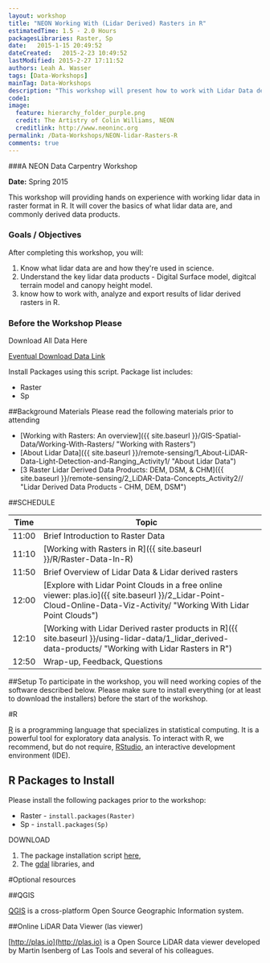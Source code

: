 ```yaml
---
layout: workshop
title: "NEON Working With (Lidar Derived) Rasters in R"
estimatedTime: 1.5 - 2.0 Hours
packagesLibraries: Raster, Sp
date:   2015-1-15 20:49:52
dateCreated:   2015-2-23 10:49:52
lastModified: 2015-2-27 17:11:52
authors: Leah A. Wasser
tags: [Data-Workshops]
mainTag: Data-Workshops
description: "This workshop will present how to work with Lidar Data derived rasters in R. Learn how to import rasters into R. Learn associated key metadata attributed needed to work with raster formats. Analyzing the data performing basic raster math  to create a canopy height model. Export raster results as a (spatially located) geotiff."
code1: 
image:
  feature: hierarchy_folder_purple.png
  credit: The Artistry of Colin Williams, NEON
  creditlink: http://www.neoninc.org
permalink: /Data-Workshops/NEON-lidar-Rasters-R
comments: true 
---
```


###A NEON Data Carpentry Workshop

**Date:** Spring 2015

This workshop will providing hands on experience with working lidar data in raster format in R. It will cover the basics of what lidar data are, and commonly derived data products.

<div id="objectives">

<h3>Goals / Objectives</h3>
After completing this workshop, you will:
<ol>
<li>Know what lidar data are and how they're used in science.</li>
<li>Understand the key lidar data products - Digital Surface model, digitcal terrain model and canopy height model. </li>
<li>know how to work with, analyze and export results of lidar derived rasters in R.</li>
</ol>

<h3>Before the Workshop Please</h3>
<p>Download All Data Here</p>

<a href="##" class="btn btn-success"> Eventual Download Data Link</a>

<p>Install Packages using this script. Package list includes:</p>
<ul>
<li>Raster</li>
<li>Sp </li>
</ul>

</div>

##Background Materials
Please read the following  materials prior to attending

* [Working with Rasters: An overview]({{ site.baseurl }}/GIS-Spatial-Data/Working-With-Rasters/ "Working with Rasters")
* [About Lidar Data]({{ site.baseurl }}/remote-sensing/1_About-LiDAR-Data-Light-Detection-and-Ranging_Activity1/ "About Lidar Data")
* [3 Raster Lidar Derived Data Products: DEM, DSM, & CHM]({{ site.baseurl }}/remote-sensing/2_LiDAR-Data-Concepts_Activity2// "Lidar Derived Data Products - CHM, DEM, DSM") 



##SCHEDULE


| Time      | Topic         | 		   | 
|-----------|---------------|------------|
| 11:00     | Brief Introduction to Raster Data |          |
| 11:10     | [Working with Rasters in R]({{ site.baseurl }}/R/Raster-Data-In-R) |          |
| 11:50     | Brief Overview of Lidar Data & Lidar derived rasters     |            |
| 12:00     | [Explore with Lidar Point Clouds in a free online viewer: plas.io]({{ site.baseurl }}/2_Lidar-Point-Cloud-Online-Data-Viz-Activity/ "Working With Lidar Point Clouds")          |     |
| 12:10     | [Working with Lidar Derived raster products in R]({{ site.baseurl }}/using-lidar-data/1_lidar_derived-data-products/ "Working with Lidar Rasters in R")        |         |
| 12:50     | Wrap-up, Feedback, Questions     |         |



##Setup
To participate in the workshop, you will need working copies of the software described below. Please make sure to install everything (or at least to download the installers) before the start of the workshop.

#R

<a href = "http://cran.r-project.org/">R</a> is a programming language that specializes in statistical computing. It is a powerful tool for exploratory data analysis. To interact with R, we recommend, but do not require, <a href="http://www.rstudio.com/">RStudio</a>, an interactive development environment (IDE). 

## R Packages to Install
Please install the following packages prior to the workshop: 

* Raster - `install.packages(Raster)`
* Sp - `install.packages(Sp)`

DOWNLOAD 

1. The package installation script <a href="https://github.com/NEONdps/neonESA2014/blob/master/packageInstallation.R">here</a>, 
2. The <a href = "http://trac.osgeo.org/gdal/wiki/DownloadingGdalBinaries">gdal</a> libraries, and 


#Optional resources

##QGIS

 <a href ="http://www.qgis.org/en/site/forusers/index.html#download" target="_blank">QGIS</a> is a cross-platform Open Source Geographic Information system.
 
##Online LiDAR Data Viewer (las viewer)

[http://plas.io](http://plas.io) is a Open Source LiDAR data viewer developed by Martin Isenberg of Las Tools and several of his colleagues.